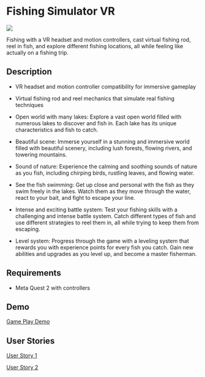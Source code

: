 # Fishing Simulator VR
<img src="./docs/fishing_simulator.png">

Fishing with a VR headset and motion controllers, cast virtual fishing rod, reel in fish, and explore different fishing locations, all while feeling like actually on a fishing trip.

## Description
* VR headset and motion controller compatibility for immersive gameplay

* Virtual fishing rod and reel mechanics that simulate real fishing techniques

* Open world with many lakes: Explore a vast open world filled with numerous lakes to discover and fish in. Each lake has its unique characteristics and fish to catch.

* Beautiful scene: Immerse yourself in a stunning and immersive world filled with beautiful scenery, including lush forests, flowing rivers, and towering mountains.

* Sound of nature: Experience the calming and soothing sounds of nature as you fish, including chirping birds, rustling leaves, and flowing water.

* See the fish swimming: Get up close and personal with the fish as they swim freely in the lakes. Watch them as they move through the water, react to your bait, and fight to escape your line.

* Intense and exciting battle system: Test your fishing skills with a challenging and intense battle system. Catch different types of fish and use different strategies to reel them in, all while trying to keep them from escaping.

* Level system: Progress through the game with a leveling system that rewards you with experience points for every fish you catch. Gain new abilities and upgrades as you level up, and become a master fisherman.

## Requirements
* Meta Quest 2 with controllers

## Demo
[Game Play Demo](https://youtu.be/HCX5Hq4XnF0)

## User Stories
[User Story 1](./docs/slides/User%20Story%201.pptx)

[User Story 2](./docs/slides/Fishing%20Simulator%20VR_User%20Story%202.pptx)
